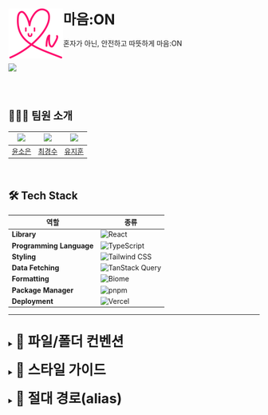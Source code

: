 # 마음:ON <img src="/public/favicon.svg" width="110" align="left" />

혼자가 아닌, 안전하고 따뜻하게 마음:ON

<br />
<img src="/public/image.png" />

<br />

###

<br/>

## 👨‍👩‍👧 팀원 소개

| [<img src="https://github.com/Dubabbi.png" width="200px">](https://github.com/Dubabbi) | [<img src="https://github.com/choikyungsoo.png" width="200px">](https://github.com/choikyungsoo) | [<img src="https://github.com/JihuN126.png" width="200px">](https://github.com/JihuN126) |
| :------------------------------------------------------------------------------------: | :----------------------------------------------------------------------------------------------: | :--------------------------------------------------------------------------------------: |
|                         [윤소은](https://github.com/Dubabbi)                          |                         [최경수](https://github.com/choikyungsoo)                          |                         [유지훈](https://github.com/JihuN126)                          |

<br>

## 🛠 Tech Stack

| 역할                     | 종류                                                                                                              |
| ------------------------ | ----------------------------------------------------------------------------------------------------------------- |
| **Library**              | ![React](https://img.shields.io/badge/React-61DAFB?style=flat&logo=react&logoColor=black)                         |
| **Programming Language** | ![TypeScript](https://img.shields.io/badge/TypeScript-3178C6?style=flat&logo=typescript&logoColor=white)          |
| **Styling**              | ![Tailwind CSS](https://img.shields.io/badge/Tailwind_CSS-06B6D4?style=flat&logo=tailwindcss&logoColor=white)     |
| **Data Fetching**        | ![TanStack Query](https://img.shields.io/badge/TanStack_Query-FF4154?style=flat&logo=react-query&logoColor=white) |
| **Formatting**           | ![Biome](https://img.shields.io/badge/Biome-5A56F7?style=flat&logo=biome&logoColor=white)                         |
| **Package Manager**      | ![pnpm](https://img.shields.io/badge/pnpm-F69220?style=flat&logo=pnpm&logoColor=white)                            |
| **Deployment**           | ![Vercel](https://img.shields.io/badge/Vercel-000000?style=flat&logo=vercel&logoColor=white)                      |

---

<br>

<details>
<summary><b style="font-size:1.7rem">📁 파일/폴더 컨벤션</b></summary>

- **폴더/파일명**: kebab-case
- **컴포넌트**: PascalCase
- **함수/훅/유틸**: camelCase
- **상수**: UPPER_SNAKE_CASE
- **역할 접미사** 권장: `-page`, `-layout`, `-view`, `-card`, `-modal` …
- **훅 파일명**: `use-*.ts`

> 상세: [`coding.md`](./docs/coding.md), [`file-folder.md`](./docs/file-folder.md)

</details>

<br>

<details>
<summary><b style="font-size:1.7rem">🎨 스타일 가이드</b></summary>

- 전역 기준: `10px = 1rem`
- 전역 스타일 진입점
  - `theme.css` → 컬러/타이포/그라데이션/레이어 토큰
  - `custom-utilities.css` → 자주 쓰는 Tailwind 조합 축약
- Inline style 금지 → 새 유틸 추가 또는 CSS 변수 활용
- **z-index**: 의미 기반 유틸 사용, 임의 숫자 금지
- **단위**: rem 사용 (단, border-radius는 px 유지)

> 상세: [`style-guide.md`](./docs/style-guide.md)

</details>

<br>

<details>
<summary><b style="font-size:1.7rem">📁 절대 경로(alias)</b></summary>

- `@pages` → `src/pages`
- `@styles`, `@components`, `@hooks`, `@libs`, `@constants`, `@utils`, `@apis`, `@assets`, `@types` → `src/shared/*`
- **단일 소스**: `tsconfig.json`의 `paths` 기준, Vite 플러그인으로 동기화

> 상세: [`absolute-paths.md`](./docs/absolute-paths.md)

</details>
